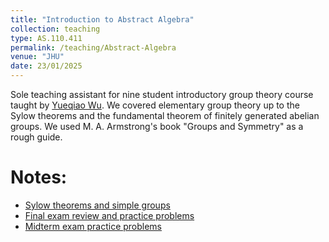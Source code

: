 ```yaml
---
title: "Introduction to Abstract Algebra"
collection: teaching
type: AS.110.411
permalink: /teaching/Abstract-Algebra
venue: "JHU"
date: 23/01/2025
---
```


Sole teaching assistant for nine student introductory group theory course taught by [Yueqiao Wu](https://sites.google.com/view/yueqiaow/). We covered elementary group theory up to the Sylow theorems and the fundamental theorem of finitely generated abelian groups. We used M. A. Armstrong's book "Groups and Symmetry" as a rough guide. 

Notes:
======
* [Sylow theorems and simple groups](Sylow-Simple.pdf)
* [Final exam review and practice problems](AA-Final-Review.pdf)
* [Midterm exam practice problems](AA-Midterm-Review.pdf)
